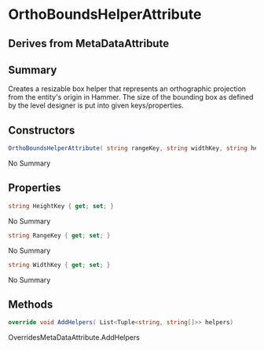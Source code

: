 # OrthoBoundsHelperAttribute

## Derives from MetaDataAttribute

## Summary

Creates a resizable box helper that represents an orthographic projection from the entity's origin in Hammer.
The size of the bounding box as defined by the level designer is put into given keys/properties.
## Constructors

```c#
OrthoBoundsHelperAttribute( string rangeKey, string widthKey, string heightKey) 
```
No Summary
## Properties

```c#
string HeightKey { get; set; } 
```
No Summary
```c#
string RangeKey { get; set; } 
```
No Summary
```c#
string WidthKey { get; set; } 
```
No Summary
## Methods

```c#
override void AddHelpers( List<Tuple<string, string[]>> helpers) 
```
OverridesMetaDataAttribute.AddHelpers
